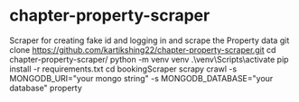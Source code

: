 # chapter-property-scraper
Scraper for creating fake id and logging in and scrape the Property data
git clone https://github.com/kartikshing22/chapter-property-scraper.git
cd chapter-property-scraper/
python -m venv venv
.\venv\Scripts\activate
pip install -r requirements.txt
cd bookingScraper
scrapy crawl -s MONGODB_URI="your mongo string" -s MONGODB_DATABASE="your database" property
